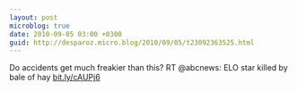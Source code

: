 ```yaml
---
layout: post
microblog: true
date: 2010-09-05 03:00 +0300
guid: http://desparoz.micro.blog/2010/09/05/t23092363525.html
---
```

Do accidents get much freakier than this? RT @abcnews: ELO star killed by bale of hay [bit.ly/cAUPj6](http://bit.ly/cAUPj6)
